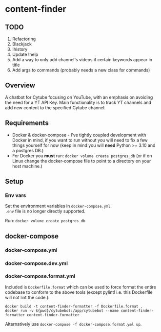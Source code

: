 # content-finder
## TODO
1. Refactoring
2. Blackjack
3. !history
4. Update !help
5. Add a way to only add channel's videos if certain keywords appear in title
6. Add args to commands (probably needs a new class for commands)
## Overview
A chatbot for Cytube focusing on YouTube, with an emphasis on avoiding the need for a YT API Key. Main functionality is to track YT channels and add new content to the specified Cytube channel.
## Requirements
- Docker & docker-compose - I've tightly coupled development with Docker in mind, if you want to run without you will need to fix a few things yourself for now (keep in mind you will **need** Python >= 3.10 and a postgres DB.)
- For Docker you **must** run: `docker volume create postgres_db` (or if on Linux change the docker-compose file to point to a directory on your host machine.)
## Setup
### Env vars
Set the environment variables in `docker-compose.yml`.  
`.env` file is no longer directly supported.

Run: `docker volume create postgres_db`
## docker-compose
### docker-compose.yml
### docker-compose.dev.yml
### docker-compose.format.yml

Included is `Dockerfile.format` which can be used to force format the entire codebase to conform to the above tools (except pylint! i.e. this Dockerfile will not lint the code.):
```
docker build -t content-finder-formatter -f Dockerfile.format .
docker run -v ${pwd}/cytubebot:/app/cytubebot --name content-finder-formatter content-finder-formatter
```
Alternatively use `docker-compose -f docker-compose.format.yml up`.